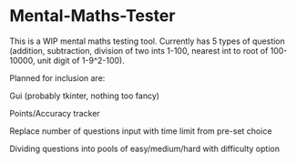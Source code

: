 # Mental-Maths-Tester
This is a WIP mental maths testing tool. Currently has 5 types of question (addition, subtraction, division of two ints 1-100, nearest int to root of 100-10000, unit digit of 1-9^2-100).

Planned for inclusion are:

Gui (probably tkinter, nothing too fancy)

Points/Accuracy tracker

Replace number of questions input with time limit from pre-set choice

Dividing questions into pools of easy/medium/hard with difficulty option
